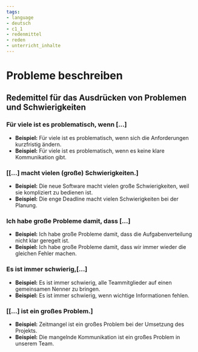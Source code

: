 ```yaml
---
tags:
- language
- deutsch
- c1_1
- redenmittel
- reden
- unterricht_inhalte
---
```


# Probleme beschreiben

## Redemittel für das Ausdrücken von Problemen und Schwierigkeiten

### Für viele ist es problematisch, wenn [...]

- __Beispiel:__ Für viele ist es problematisch, wenn sich die Anforderungen kurzfristig ändern.
- __Beispiel:__ Für viele ist es problematisch, wenn es keine klare Kommunikation gibt.

### [[...] macht vielen (große) Schwierigkeiten.]

- __Beispiel:__ Die neue Software macht vielen große Schwierigkeiten, weil sie kompliziert zu bedienen ist.
- __Beispiel:__ Die enge Deadline macht vielen Schwierigkeiten bei der Planung.

### Ich habe große Probleme damit, dass [...]

- __Beispiel:__ Ich habe große Probleme damit, dass die Aufgabenverteilung nicht klar geregelt ist.
- __Beispiel:__ Ich habe große Probleme damit, dass wir immer wieder die gleichen Fehler machen.

### Es ist immer schwierig,[...]

- __Beispiel:__ Es ist immer schwierig, alle Teammitglieder auf einen gemeinsamen Nenner zu bringen.
- __Beispiel:__ Es ist immer schwierig, wenn wichtige Informationen fehlen.

### [[...] ist ein großes Problem.]

- __Beispiel:__ Zeitmangel ist ein großes Problem bei der Umsetzung des Projekts.
- __Beispiel:__ Die mangelnde Kommunikation ist ein großes Problem in unserem Team.
